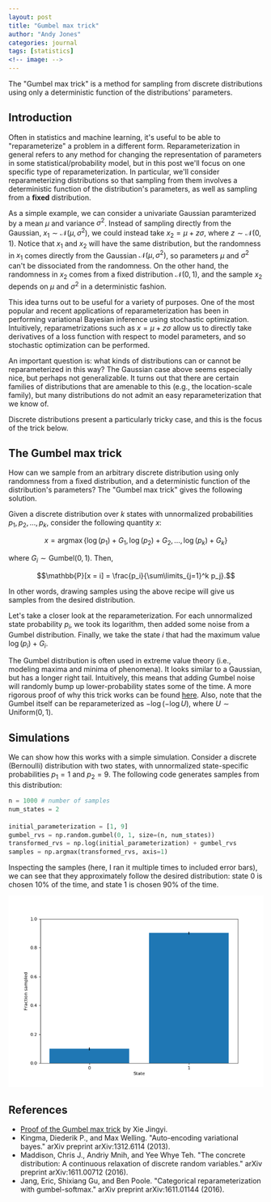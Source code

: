 ```yaml
---
layout: post
title: "Gumbel max trick"
author: "Andy Jones"
categories: journal
tags: [statistics]
<!-- image: -->
---
```



The "Gumbel max trick" is a method for sampling from discrete distributions using only a deterministic function of the distributions' parameters.

## Introduction

Often in statistics and machine learning, it's useful to be able to "reparameterize" a problem in a different form. Reparameterization in general refers to any method for changing the representation of parameters in some statistical/probability model, but in this post we'll focus on one specific type of reparameterization. In particular, we'll consider reparameterizing distributions so that sampling from them involves a deterministic function of the distribution's parameters, as well as sampling from a **fixed** distribution.

As a simple example, we can consider a univariate Gaussian paramterized by a mean $\mu$ and variance $\sigma^2$. Instead of sampling directly from the Gaussian, $x_1 \sim \mathcal{N}(\mu, \sigma^2)$, we could instead take $x_2 = \mu + z \sigma$, where $z \sim \mathcal{N}(0, 1)$. Notice that $x_1$ and $x_2$ will have the same distribution, but the randomness in $x_1$ comes directly from the Gaussian $\mathcal{N}(\mu, \sigma^2)$, so parameters $\mu$ and $\sigma^2$ can't be dissociated from the randomness. On the other hand, the randomness in $x_2$ comes from a fixed distribution $\mathcal{N}(0, 1)$, and the sample $x_2$ depends on $\mu$ and $\sigma^2$ in a deterministic fashion.

This idea turns out to be useful for a variety of purposes. One of the most popular and recent applications of reparameterization has been in performing variational Bayesian inference using stochastic optimization. Intuitively, reparametrizations such as $x = \mu + z \sigma$ allow us to directly take derivatives of a loss function with respect to model parameters, and so stochastic optimization can be performed.

An important question is: what kinds of distributions can or cannot be reparameterized in this way? The Gaussian case above seems especially nice, but perhaps not generalizable. It turns out that there are certain families of distributions that are amenable to this (e.g., the location-scale family), but many distributions do not admit an easy reparameterization that we know of. 

Discrete distributions present a particularly tricky case, and this is the focus of the trick below. 

## The Gumbel max trick

How can we sample from an arbitrary discrete distribution using only randomness from a fixed distribution, and a deterministic function of the distribution's parameters? The "Gumbel max trick" gives the following solution.

Given a discrete distribution over $k$ states with unnormalized probabilities $p_1, p_2, \dots, p_k$, consider the following quantity $x$:

$$x = \text{arg}\max \left\{ \log(p_1) + G_1, \log(p_2) + G_2, \dots, \log(p_k) + G_k \right\}$$

where $G_i \sim \text{Gumbel}(0, 1)$. Then, 

$$\mathbb{P}[x = i] = \frac{p_i}{\sum\limits_{j=1}^k p_j}.$$

In other words, drawing samples using the above recipe will give us samples from the desired distribution.

Let's take a closer look at the reparameterization. For each unnormalized state probability $p_i$, we took its logarithm, then added some noise from a Gumbel distribution. Finally, we take the state $i$ that had the maximum value $\log(p_i) + G_i$. 

The Gumbel distribution is often used in extreme value theory (i.e., modeling maxima and minima of phenomena). It looks similar to a Gaussian, but has a longer right tail. Intuitively, this means that adding Gumbel noise will randomly bump up lower-probability states some of the time. A more rigorous proof of why this trick works can be found [here](https://www.hsfzxjy.site/2019-08-01-proof-of-gumbel-max-trick/). Also, note that the Gumbel itself can be reparameterized as $-\log(-\log U)$, where $U \sim \text{Uniform}(0, 1)$.

## Simulations

We can show how this works with a simple simulation. Consider a discrete (Bernoulli) distribution with two states, with unnormalized state-specific probabilities $p_1 = 1$ and $p_2 = 9$. The following code generates samples from this distribution:

```python
n = 1000 # number of samples
num_states = 2

initial_parameterization = [1, 9]
gumbel_rvs = np.random.gumbel(0, 1, size=(n, num_states))
transformed_rvs = np.log(initial_parameterization) + gumbel_rvs
samples = np.argmax(transformed_rvs, axis=1)
```

Inspecting the samples (here, I ran it multiple times to included error bars), we can see that they approximately follow the desired distribution: state $0$ is chosen 10% of the time, and state $1$ is chosen 90% of the time.

![Gumbel max samples](/assets/gumbel_max_samples.png)

## References

- [Proof of the Gumbel max trick](https://www.hsfzxjy.site/2019-08-01-proof-of-gumbel-max-trick/) by Xie Jingyi. 
- Kingma, Diederik P., and Max Welling. "Auto-encoding variational bayes." arXiv preprint arXiv:1312.6114 (2013).
- Maddison, Chris J., Andriy Mnih, and Yee Whye Teh. "The concrete distribution: A continuous relaxation of discrete random variables." arXiv preprint arXiv:1611.00712 (2016).
- Jang, Eric, Shixiang Gu, and Ben Poole. "Categorical reparameterization with gumbel-softmax." arXiv preprint arXiv:1611.01144 (2016).

